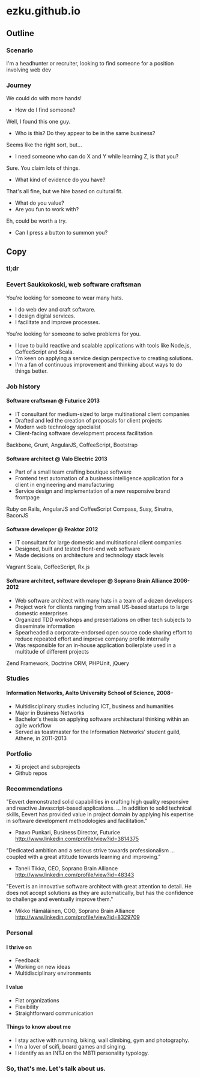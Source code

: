 # ezku.github.io

## Outline

### Scenario

I'm a headhunter or recruiter, looking to find someone for a position involving web dev

### Journey

We could do with more hands!
- How do I find someone?

Well, I found this one guy.
- Who is this? Do they appear to be in the same business?

Seems like the right sort, but...
- I need someone who can do X and Y while learning Z, is that you?

Sure. You claim lots of things.
- What kind of evidence do you have?

That's all fine, but we hire based on cultural fit.
- What do you value?
- Are you fun to work with?

Eh, could be worth a try.
- Can I press a button to summon you?

## Copy

### tl;dr

### Eevert Saukkokoski, web software craftsman

You're looking for someone to wear many hats.

- I do web dev and craft software.
- I design digital services.
- I facilitate and improve processes.

You're looking for someone to solve problems for you.

- I love to build reactive and scalable applications with tools like Node.js, CoffeeScript and Scala.
- I'm keen on applying a service design perspective to creating solutions.
- I'm a fan of continuous improvement and thinking about ways to do things better.

### Job history

#### Software craftsman @ Futurice 2013

- IT consultant for medium-sized to large multinational client companies
- Drafted and led the creation of proposals for client projects
- Modern web technology specialist
- Client-facing software development process facilitation

Backbone, Grunt, AngularJS, CoffeeScript, Bootstrap

#### Software architect @ Valo Electric 2013

- Part of a small team crafting boutique software
- Frontend test automation of a business intelligence application for a client in engineering and manufacturing
- Service design and implementation of a new responsive brand frontpage

Ruby on Rails, AngularJS and CoffeeScript
Compass, Susy, Sinatra, BaconJS

#### Software developer @ Reaktor 2012

- IT consultant for large domestic and multinational client companies
- Designed, built and tested front-end web software
- Made decisions on architecture and technology stack levels

Vagrant
Scala, CoffeeScript, Rx.js

#### Software architect, software developer @ Soprano Brain Alliance 2006-2012

- Web software architect with many hats in a team of a dozen developers
- Project work for clients ranging from small US-based startups to large domestic enterprises
- Organized TDD workshops and presentations on other tech subjects to disseminate information
- Spearheaded a corporate-endorsed open source code sharing effort to reduce repeated effort and improve company profile internally
- Was responsible for an in-house application boilerplate used in a multitude of different projects

Zend Framework, Doctrine ORM, PHPUnit, jQuery

### Studies

#### Information Networks, Aalto University School of Science, 2008–

- Multidisciplinary studies including ICT, business and humanities
- Major in Business Networks
- Bachelor's thesis on applying software architectural thinking within an agile workflow
- Served as toastmaster for the Information Networks' student guild, Athene, in 2011-2013

### Portfolio

- Xi project and subprojects
- Github repos

### Recommendations

"Eevert demonstrated solid capabilities in crafting high quality responsive and reactive Javascript-based applications. ... In addition to solid technical skills, Eevert has provided value in project domain by applying his expertise in software development methodologies and facilitation."
- Paavo Punkari, Business Director, Futurice http://www.linkedin.com/profile/view?id=3814375

"Dedicated ambition and a serious strive towards professionalism ... coupled with a great attitude towards learning and improving."
- Taneli Tikka, CEO, Soprano Brain Alliance http://www.linkedin.com/profile/view?id=48343

"Eevert is an innovative software architect with great attention to detail. He does not accept solutions as they are automatically, but has the confidence to challenge and eventually improve them."
- Mikko Hämäläinen, COO, Soprano Brain Alliance http://www.linkedin.com/profile/view?id=8329709

### Personal

#### I thrive on

- Feedback
- Working on new ideas
- Multidisciplinary environments

#### I value

- Flat organizations
- Flexibility
- Straightforward communication

#### Things to know about me

- I stay active with running, biking, wall climbing, gym and photography.
- I'm a lover of scifi, board games and singing.
- I identify as an INTJ on the MBTI personality typology.

### So, that's me. Let's talk about us.

